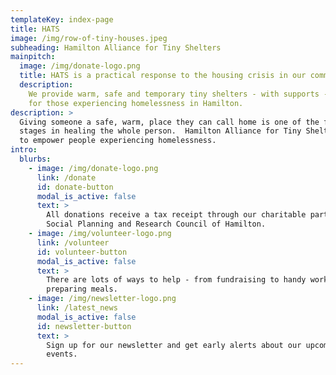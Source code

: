 ```yaml
---
templateKey: index-page
title: HATS
image: /img/row-of-tiny-houses.jpeg
subheading: Hamilton Alliance for Tiny Shelters
mainpitch:
  image: /img/donate-logo.png
  title: HATS is a practical response to the housing crisis in our community.
  description:
    We provide warm, safe and temporary tiny shelters - with supports -
    for those experiencing homelessness in Hamilton.
description: >
  Giving someone a safe, warm, place they can call home is one of the first
  stages in healing the whole person.  Hamilton Alliance for Tiny Shelters seeks
  to empower people experiencing homelessness.
intro:
  blurbs:
    - image: /img/donate-logo.png
      link: /donate
      id: donate-button
      modal_is_active: false
      text: >
        All donations receive a tax receipt through our charitable partner, the
        Social Planning and Research Council of Hamilton.
    - image: /img/volunteer-logo.png
      link: /volunteer
      id: volunteer-button
      modal_is_active: false
      text: >
        There are lots of ways to help - from fundraising to handy work and
        preparing meals.
    - image: /img/newsletter-logo.png
      link: /latest_news
      modal_is_active: false
      id: newsletter-button
      text: >
        Sign up for our newsletter and get early alerts about our upcoming
        events.
---
```

